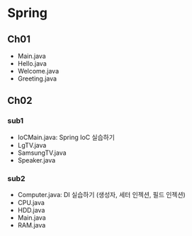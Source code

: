 # Spring

## Ch01 
- Main.java
- Hello.java
- Welcome.java
- Greeting.java

## Ch02
### sub1 
- IoCMain.java: Spring IoC 실습하기
- LgTV.java
- SamsungTV.java
- Speaker.java

### sub2
- Computer.java: DI 실습하기 (생성자, 세터 인젝션, 필드 인젝션)
- CPU.java
- HDD.java
- Main.java
- RAM.java
